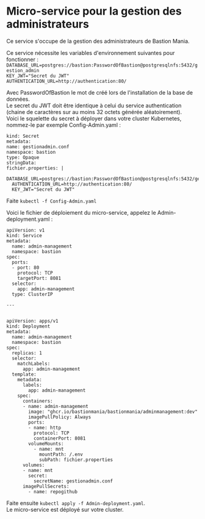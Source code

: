 # Micro-service pour la gestion des administrateurs
  
 Ce service s'occupe de la gestion des administrateurs de Bastion Mania.  
   
 Ce service nécessite les variables d'environnement suivantes pour fonctionner :
 `DATABASE_URL=postgres://bastion:PasswordOfBastion@postgresqlnfs:5432/gestion_admin`  
 `KEY_JWT="Secret du JWT"`  
 `AUTHENTICATION_URL=http://authentication:80/`  
   
  Avec PasswordOfBastion le mot de créé lors de l'installation de la base de données.  
  Le secret du JWT doit être identique à celui du service authentication (chaine de caractères sur au moins 32 octets générée aléatoirement).    
  Voici le squelette du secret à déployer dans votre cluster Kubernetes, nommez-le par exemple Config-Admin.yaml :  
  ```apiVersion: v1
kind: Secret
metadata:
  name: gestionadmin.conf
  namespace: bastion
type: Opaque
stringData:
  fichier.properties: |
    DATABASE_URL=postgres://bastion:PasswordOfBastion@postgresqlnfs:5432/gestion_admin
    AUTHENTICATION_URL=http://authentication:80/
    KEY_JWT="Secret du JWT"
```  
  
Faite `kubectl -f Config-Admin.yaml`  
  
Voici le fichier de déploiement du micro-service, appelez le Admin-deployment.yaml :  
```
apiVersion: v1
kind: Service
metadata:
  name: admin-management
  namespace: bastion
spec:
  ports:
  - port: 80 
    protocol: TCP
    targetPort: 8081
  selector:
    app: admin-management
  type: ClusterIP

---


apiVersion: apps/v1
kind: Deployment
metadata:
  name: admin-management
  namespace: bastion
spec:
  replicas: 1
  selector:
    matchLabels:
      app: admin-management
  template:
    metadata:
      labels:
        app: admin-management
    spec:
      containers:
      - name: admin-management
        image: "ghcr.io/bastionmania/bastionmania/adminmanagement:dev"
        imagePullPolicy: Always
        ports:
        - name: http
          protocol: TCP
          containerPort: 8081
        volumeMounts:
          - name: mnt
            mountPath: /.env
            subPath: fichier.properties
      volumes:
      - name: mnt
        secret:
          secretName: gestionadmin.conf
      imagePullSecrets:
        - name: repogithub
```  
  
Faite ensuite `kubectl apply -f Admin-deployment.yaml`.  
Le micro-service est déployé sur votre cluster.
